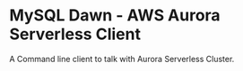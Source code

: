# MySQL Dawn - AWS Aurora Serverless Client

A Command line client to talk with Aurora Serverless Cluster.
